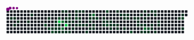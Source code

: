 <svg viewBox="-16 -32 880 192" width="880" height="192" xmlns="http://www.w3.org/2000/svg"><desc>Generated with https://github.com/Platane/snk</desc><style>:root{--cb:#1b1f230a;--cs:purple;--ce:#161b22;--c0:#161b22;--c1:#01311f;--c2:#034525;--c3:#0f6d31;--c4:#00c647}.c{shape-rendering:geometricPrecision;fill:var(--ce);stroke-width:1px;stroke:var(--cb);animation:none 34500ms linear infinite;width:12px;height:12px}@keyframes c0{1.15%{fill:var(--c1)}1.17%,100%{fill:var(--ce)}}.c.c0{fill:var(--c1);animation-name:c0}@keyframes c1{1.44%{fill:var(--c1)}1.46%,100%{fill:var(--ce)}}.c.c1{fill:var(--c1);animation-name:c1}@keyframes c2{2.6%{fill:var(--c1)}2.62%,100%{fill:var(--ce)}}.c.c2{fill:var(--c1);animation-name:c2}@keyframes c3{2.02%{fill:var(--c1)}2.04%,100%{fill:var(--ce)}}.c.c3{fill:var(--c1);animation-name:c3}@keyframes c4{4.05%{fill:var(--c1)}4.07%,100%{fill:var(--ce)}}.c.c4{fill:var(--c1);animation-name:c4}@keyframes c5{4.92%{fill:var(--c1)}4.94%,100%{fill:var(--ce)}}.c.c5{fill:var(--c1);animation-name:c5}@keyframes c6{75.35%{fill:var(--c2)}75.37%,100%{fill:var(--ce)}}.c.c6{fill:var(--c2);animation-name:c6}@keyframes c7{6.66%{fill:var(--c1)}6.68%,100%{fill:var(--ce)}}.c.c7{fill:var(--c1);animation-name:c7}@keyframes c8{34.19%{fill:var(--c1)}34.21%,100%{fill:var(--ce)}}.c.c8{fill:var(--c1);animation-name:c8}@keyframes c9{33.9%{fill:var(--c1)}33.92%,100%{fill:var(--ce)}}.c.c9{fill:var(--c1);animation-name:c9}@keyframes ca{74.19%{fill:var(--c2)}74.21%,100%{fill:var(--ce)}}.c.ca{fill:var(--c2);animation-name:ca}@keyframes cb{7.53%{fill:var(--c1)}7.55%,100%{fill:var(--ce)}}.c.cb{fill:var(--c1);animation-name:cb}@keyframes cc{7.82%{fill:var(--c1)}7.84%,100%{fill:var(--ce)}}.c.cc{fill:var(--c1);animation-name:cc}@keyframes cd{8.11%{fill:var(--c1)}8.13%,100%{fill:var(--ce)}}.c.cd{fill:var(--c1);animation-name:cd}@keyframes ce{33.32%{fill:var(--c1)}33.34%,100%{fill:var(--ce)}}.c.ce{fill:var(--c1);animation-name:ce}@keyframes cf{71.87%{fill:var(--c2)}71.89%,100%{fill:var(--ce)}}.c.cf{fill:var(--c2);animation-name:cf}@keyframes cg{94.19%{fill:var(--c4)}94.21%,100%{fill:var(--ce)}}.c.cg{fill:var(--c4);animation-name:cg}@keyframes ch{73.03%{fill:var(--c2)}73.05%,100%{fill:var(--ce)}}.c.ch{fill:var(--c2);animation-name:ch}@keyframes ci{8.4%{fill:var(--c1)}8.42%,100%{fill:var(--ce)}}.c.ci{fill:var(--c1);animation-name:ci}@keyframes cj{8.69%{fill:var(--c1)}8.71%,100%{fill:var(--ce)}}.c.cj{fill:var(--c1);animation-name:cj}@keyframes ck{29.85%{fill:var(--c1)}29.87%,100%{fill:var(--ce)}}.c.ck{fill:var(--c1);animation-name:ck}@keyframes cl{77.67%{fill:var(--c3)}77.69%,100%{fill:var(--ce)}}.c.cl{fill:var(--c3);animation-name:cl}@keyframes cm{77.09%{fill:var(--c3)}77.11%,100%{fill:var(--ce)}}.c.cm{fill:var(--c3);animation-name:cm}@keyframes cn{8.98%{fill:var(--c1)}9%,100%{fill:var(--ce)}}.c.cn{fill:var(--c1);animation-name:cn}@keyframes co{29.56%{fill:var(--c1)}29.58%,100%{fill:var(--ce)}}.c.co{fill:var(--c1);animation-name:co}@keyframes cp{30.71%{fill:var(--c1)}30.73%,100%{fill:var(--ce)}}.c.cp{fill:var(--c1);animation-name:cp}@keyframes cq{31%{fill:var(--c1)}31.02%,100%{fill:var(--ce)}}.c.cq{fill:var(--c1);animation-name:cq}@keyframes cr{93.32%{fill:var(--c4)}93.34%,100%{fill:var(--ce)}}.c.cr{fill:var(--c4);animation-name:cr}@keyframes cs{9.27%{fill:var(--c1)}9.29%,100%{fill:var(--ce)}}.c.cs{fill:var(--c1);animation-name:cs}@keyframes ct{28.98%{fill:var(--c1)}29%,100%{fill:var(--ce)}}.c.ct{fill:var(--c1);animation-name:ct}@keyframes cu{28.69%{fill:var(--c1)}28.71%,100%{fill:var(--ce)}}.c.cu{fill:var(--c1);animation-name:cu}@keyframes cv{28.4%{fill:var(--c1)}28.42%,100%{fill:var(--ce)}}.c.cv{fill:var(--c1);animation-name:cv}@keyframes cw{31.58%{fill:var(--c1)}31.6%,100%{fill:var(--ce)}}.c.cw{fill:var(--c1);animation-name:cw}@keyframes cx{9.56%{fill:var(--c1)}9.58%,100%{fill:var(--ce)}}.c.cx{fill:var(--c1);animation-name:cx}@keyframes cy{28.11%{fill:var(--c1)}28.13%,100%{fill:var(--ce)}}.c.cy{fill:var(--c1);animation-name:cy}@keyframes cz{10.13%{fill:var(--c1)}10.15%,100%{fill:var(--ce)}}.c.cz{fill:var(--c1);animation-name:cz}@keyframes c10{26.37%{fill:var(--c1)}26.39%,100%{fill:var(--ce)}}.c.c10{fill:var(--c1);animation-name:c10}@keyframes c11{26.66%{fill:var(--c1)}26.68%,100%{fill:var(--ce)}}.c.c11{fill:var(--c1);animation-name:c11}@keyframes c12{70.42%{fill:var(--c2)}70.44%,100%{fill:var(--ce)}}.c.c12{fill:var(--c2);animation-name:c12}@keyframes c13{10.71%{fill:var(--c1)}10.73%,100%{fill:var(--ce)}}.c.c13{fill:var(--c1);animation-name:c13}@keyframes c14{26.08%{fill:var(--c1)}26.1%,100%{fill:var(--ce)}}.c.c14{fill:var(--c1);animation-name:c14}@keyframes c15{27.24%{fill:var(--c1)}27.26%,100%{fill:var(--ce)}}.c.c15{fill:var(--c1);animation-name:c15}@keyframes c16{27.53%{fill:var(--c1)}27.55%,100%{fill:var(--ce)}}.c.c16{fill:var(--c1);animation-name:c16}@keyframes c17{11%{fill:var(--c1)}11.02%,100%{fill:var(--ce)}}.c.c17{fill:var(--c1);animation-name:c17}@keyframes c18{25.79%{fill:var(--c1)}25.81%,100%{fill:var(--ce)}}.c.c18{fill:var(--c1);animation-name:c18}@keyframes c19{11.29%{fill:var(--c1)}11.31%,100%{fill:var(--ce)}}.c.c19{fill:var(--c1);animation-name:c19}@keyframes c1a{11.58%{fill:var(--c1)}11.6%,100%{fill:var(--ce)}}.c.c1a{fill:var(--c1);animation-name:c1a}@keyframes c1b{38.25%{fill:var(--c1)}38.27%,100%{fill:var(--ce)}}.c.c1b{fill:var(--c1);animation-name:c1b}@keyframes c1c{24.92%{fill:var(--c1)}24.94%,100%{fill:var(--ce)}}.c.c1c{fill:var(--c1);animation-name:c1c}@keyframes c1d{13.61%{fill:var(--c1)}13.63%,100%{fill:var(--ce)}}.c.c1d{fill:var(--c1);animation-name:c1d}@keyframes c1e{13.32%{fill:var(--c1)}13.34%,100%{fill:var(--ce)}}.c.c1e{fill:var(--c1);animation-name:c1e}@keyframes c1f{12.74%{fill:var(--c1)}12.76%,100%{fill:var(--ce)}}.c.c1f{fill:var(--c1);animation-name:c1f}@keyframes c1g{80.86%{fill:var(--c3)}80.88%,100%{fill:var(--ce)}}.c.c1g{fill:var(--c3);animation-name:c1g}@keyframes c1h{13.9%{fill:var(--c1)}13.92%,100%{fill:var(--ce)}}.c.c1h{fill:var(--c1);animation-name:c1h}@keyframes c1i{12.16%{fill:var(--c1)}12.18%,100%{fill:var(--ce)}}.c.c1i{fill:var(--c1);animation-name:c1i}@keyframes c1j{12.45%{fill:var(--c1)}12.47%,100%{fill:var(--ce)}}.c.c1j{fill:var(--c1);animation-name:c1j}@keyframes c1k{14.19%{fill:var(--c1)}14.21%,100%{fill:var(--ce)}}.c.c1k{fill:var(--c1);animation-name:c1k}@keyframes c1l{14.77%{fill:var(--c1)}14.79%,100%{fill:var(--ce)}}.c.c1l{fill:var(--c1);animation-name:c1l}@keyframes c1m{15.06%{fill:var(--c1)}15.08%,100%{fill:var(--ce)}}.c.c1m{fill:var(--c1);animation-name:c1m}@keyframes c1n{22.89%{fill:var(--c1)}22.91%,100%{fill:var(--ce)}}.c.c1n{fill:var(--c1);animation-name:c1n}@keyframes c1o{67.24%{fill:var(--c2)}67.26%,100%{fill:var(--ce)}}.c.c1o{fill:var(--c2);animation-name:c1o}@keyframes c1p{15.35%{fill:var(--c1)}15.37%,100%{fill:var(--ce)}}.c.c1p{fill:var(--c1);animation-name:c1p}@keyframes c1q{66.08%{fill:var(--c2)}66.1%,100%{fill:var(--ce)}}.c.c1q{fill:var(--c2);animation-name:c1q}@keyframes c1r{15.64%{fill:var(--c1)}15.66%,100%{fill:var(--ce)}}.c.c1r{fill:var(--c1);animation-name:c1r}@keyframes c1s{15.93%{fill:var(--c1)}15.95%,100%{fill:var(--ce)}}.c.c1s{fill:var(--c1);animation-name:c1s}@keyframes c1t{22.02%{fill:var(--c1)}22.04%,100%{fill:var(--ce)}}.c.c1t{fill:var(--c1);animation-name:c1t}@keyframes c1u{16.22%{fill:var(--c1)}16.24%,100%{fill:var(--ce)}}.c.c1u{fill:var(--c1);animation-name:c1u}@keyframes c1v{19.99%{fill:var(--c1)}20.01%,100%{fill:var(--ce)}}.c.c1v{fill:var(--c1);animation-name:c1v}@keyframes c1w{16.51%{fill:var(--c1)}16.53%,100%{fill:var(--ce)}}.c.c1w{fill:var(--c1);animation-name:c1w}@keyframes c1x{16.8%{fill:var(--c1)}16.82%,100%{fill:var(--ce)}}.c.c1x{fill:var(--c1);animation-name:c1x}@keyframes c1y{19.41%{fill:var(--c1)}19.43%,100%{fill:var(--ce)}}.c.c1y{fill:var(--c1);animation-name:c1y}@keyframes c1z{19.12%{fill:var(--c1)}19.14%,100%{fill:var(--ce)}}.c.c1z{fill:var(--c1);animation-name:c1z}@keyframes c20{18.25%{fill:var(--c1)}18.27%,100%{fill:var(--ce)}}.c.c20{fill:var(--c1);animation-name:c20}@keyframes c21{17.38%{fill:var(--c1)}17.4%,100%{fill:var(--ce)}}.c.c21{fill:var(--c1);animation-name:c21}@keyframes c22{18.83%{fill:var(--c1)}18.85%,100%{fill:var(--ce)}}.c.c22{fill:var(--c1);animation-name:c22}@keyframes c23{18.54%{fill:var(--c1)}18.56%,100%{fill:var(--ce)}}.c.c23{fill:var(--c1);animation-name:c23}@keyframes c24{63.47%{fill:var(--c2)}63.49%,100%{fill:var(--ce)}}.c.c24{fill:var(--c2);animation-name:c24}@keyframes c25{48.11%{fill:var(--c1)}48.13%,100%{fill:var(--ce)}}.c.c25{fill:var(--c1);animation-name:c25}@keyframes c26{47.82%{fill:var(--c1)}47.84%,100%{fill:var(--ce)}}.c.c26{fill:var(--c1);animation-name:c26}@keyframes c27{47.53%{fill:var(--c1)}47.55%,100%{fill:var(--ce)}}.c.c27{fill:var(--c1);animation-name:c27}@keyframes c28{43.18%{fill:var(--c1)}43.2%,100%{fill:var(--ce)}}.c.c28{fill:var(--c1);animation-name:c28}@keyframes c29{48.98%{fill:var(--c1)}49%,100%{fill:var(--ce)}}.c.c29{fill:var(--c1);animation-name:c29}@keyframes c2a{43.47%{fill:var(--c1)}43.49%,100%{fill:var(--ce)}}.c.c2a{fill:var(--c1);animation-name:c2a}@keyframes c2b{46.37%{fill:var(--c1)}46.39%,100%{fill:var(--ce)}}.c.c2b{fill:var(--c1);animation-name:c2b}@keyframes c2c{51.29%{fill:var(--c1)}51.31%,100%{fill:var(--ce)}}.c.c2c{fill:var(--c1);animation-name:c2c}@keyframes c2d{51.87%{fill:var(--c1)}51.89%,100%{fill:var(--ce)}}.c.c2d{fill:var(--c1);animation-name:c2d}@keyframes c2e{43.76%{fill:var(--c1)}43.78%,100%{fill:var(--ce)}}.c.c2e{fill:var(--c1);animation-name:c2e}@keyframes c2f{86.37%{fill:var(--c3)}86.39%,100%{fill:var(--ce)}}.c.c2f{fill:var(--c3);animation-name:c2f}@keyframes c2g{46.08%{fill:var(--c1)}46.1%,100%{fill:var(--ce)}}.c.c2g{fill:var(--c1);animation-name:c2g}@keyframes c2h{49.56%{fill:var(--c1)}49.58%,100%{fill:var(--ce)}}.c.c2h{fill:var(--c1);animation-name:c2h}@keyframes c2i{61.73%{fill:var(--c2)}61.75%,100%{fill:var(--ce)}}.c.c2i{fill:var(--c2);animation-name:c2i}@keyframes c2j{45.79%{fill:var(--c1)}45.81%,100%{fill:var(--ce)}}.c.c2j{fill:var(--c1);animation-name:c2j}@keyframes c2k{50.71%{fill:var(--c1)}50.73%,100%{fill:var(--ce)}}.c.c2k{fill:var(--c1);animation-name:c2k}@keyframes c2l{44.34%{fill:var(--c1)}44.36%,100%{fill:var(--ce)}}.c.c2l{fill:var(--c1);animation-name:c2l}@keyframes c2m{44.63%{fill:var(--c1)}44.65%,100%{fill:var(--ce)}}.c.c2m{fill:var(--c1);animation-name:c2m}@keyframes c2n{50.42%{fill:var(--c1)}50.44%,100%{fill:var(--ce)}}.c.c2n{fill:var(--c1);animation-name:c2n}@keyframes c2o{50.13%{fill:var(--c1)}50.15%,100%{fill:var(--ce)}}.c.c2o{fill:var(--c1);animation-name:c2o}@keyframes c2p{45.21%{fill:var(--c1)}45.23%,100%{fill:var(--ce)}}.c.c2p{fill:var(--c1);animation-name:c2p}@keyframes c2q{53.32%{fill:var(--c1)}53.34%,100%{fill:var(--ce)}}.c.c2q{fill:var(--c1);animation-name:c2q}@keyframes c2r{53.61%{fill:var(--c1)}53.63%,100%{fill:var(--ce)}}.c.c2r{fill:var(--c1);animation-name:c2r}@keyframes c2s{57.09%{fill:var(--c1)}57.11%,100%{fill:var(--ce)}}.c.c2s{fill:var(--c1);animation-name:c2s}@keyframes c2t{57.67%{fill:var(--c1)}57.69%,100%{fill:var(--ce)}}.c.c2t{fill:var(--c1);animation-name:c2t}@keyframes c2u{57.96%{fill:var(--c2)}57.98%,100%{fill:var(--ce)}}.c.c2u{fill:var(--c2);animation-name:c2u}@keyframes c2v{55.93%{fill:var(--c1)}55.95%,100%{fill:var(--ce)}}.c.c2v{fill:var(--c1);animation-name:c2v}.u{transform-origin:0 0;transform:scale(0,1);animation:none linear 34500ms infinite}@keyframes u0{1.15%{transform:scale(0.000,1)}1.17%,1.44%{transform:scale(0.011,1)}1.46%,2.02%{transform:scale(0.023,1)}2.04%,2.6%{transform:scale(0.034,1)}2.62%,4.05%{transform:scale(0.045,1)}4.07%,4.92%{transform:scale(0.057,1)}4.94%,6.66%{transform:scale(0.068,1)}6.68%,7.53%{transform:scale(0.080,1)}7.55%,7.82%{transform:scale(0.091,1)}7.84%,8.11%{transform:scale(0.102,1)}8.13%,8.4%{transform:scale(0.114,1)}8.42%,8.69%{transform:scale(0.125,1)}8.71%,8.98%{transform:scale(0.136,1)}9%,9.27%{transform:scale(0.148,1)}9.29%,9.56%{transform:scale(0.159,1)}9.58%,10.13%{transform:scale(0.170,1)}10.15%,10.71%{transform:scale(0.182,1)}10.73%,11%{transform:scale(0.193,1)}11.02%,11.29%{transform:scale(0.205,1)}11.31%,11.58%{transform:scale(0.216,1)}11.6%,12.16%{transform:scale(0.227,1)}12.18%,12.45%{transform:scale(0.239,1)}12.47%,12.74%{transform:scale(0.250,1)}12.76%,13.32%{transform:scale(0.261,1)}13.34%,13.61%{transform:scale(0.273,1)}13.63%,13.9%{transform:scale(0.284,1)}13.92%,14.19%{transform:scale(0.295,1)}14.21%,14.77%{transform:scale(0.307,1)}14.79%,15.06%{transform:scale(0.318,1)}15.08%,15.35%{transform:scale(0.330,1)}15.37%,15.64%{transform:scale(0.341,1)}15.66%,15.93%{transform:scale(0.352,1)}15.95%,16.22%{transform:scale(0.364,1)}16.24%,16.51%{transform:scale(0.375,1)}16.53%,16.8%{transform:scale(0.386,1)}16.82%,17.38%{transform:scale(0.398,1)}17.4%,18.25%{transform:scale(0.409,1)}18.27%,18.54%{transform:scale(0.420,1)}18.56%,18.83%{transform:scale(0.432,1)}18.85%,19.12%{transform:scale(0.443,1)}19.14%,19.41%{transform:scale(0.455,1)}19.43%,19.99%{transform:scale(0.466,1)}20.01%,22.02%{transform:scale(0.477,1)}22.04%,22.89%{transform:scale(0.489,1)}22.91%,24.92%{transform:scale(0.500,1)}24.94%,25.79%{transform:scale(0.511,1)}25.81%,26.08%{transform:scale(0.523,1)}26.1%,26.37%{transform:scale(0.534,1)}26.39%,26.66%{transform:scale(0.545,1)}26.68%,27.24%{transform:scale(0.557,1)}27.26%,27.53%{transform:scale(0.568,1)}27.55%,28.11%{transform:scale(0.580,1)}28.13%,28.4%{transform:scale(0.591,1)}28.42%,28.69%{transform:scale(0.602,1)}28.71%,28.98%{transform:scale(0.614,1)}29%,29.56%{transform:scale(0.625,1)}29.58%,29.85%{transform:scale(0.636,1)}29.87%,30.71%{transform:scale(0.648,1)}30.73%,31%{transform:scale(0.659,1)}31.02%,31.58%{transform:scale(0.670,1)}31.6%,33.32%{transform:scale(0.682,1)}33.34%,33.9%{transform:scale(0.693,1)}33.92%,34.19%{transform:scale(0.705,1)}34.21%,38.25%{transform:scale(0.716,1)}38.27%,43.18%{transform:scale(0.727,1)}43.2%,43.47%{transform:scale(0.739,1)}43.49%,43.76%{transform:scale(0.750,1)}43.78%,44.34%{transform:scale(0.761,1)}44.36%,44.63%{transform:scale(0.773,1)}44.65%,45.21%{transform:scale(0.784,1)}45.23%,45.79%{transform:scale(0.795,1)}45.81%,46.08%{transform:scale(0.807,1)}46.1%,46.37%{transform:scale(0.818,1)}46.39%,47.53%{transform:scale(0.830,1)}47.55%,47.82%{transform:scale(0.841,1)}47.84%,48.11%{transform:scale(0.852,1)}48.13%,48.98%{transform:scale(0.864,1)}49%,49.56%{transform:scale(0.875,1)}49.58%,50.13%{transform:scale(0.886,1)}50.15%,50.42%{transform:scale(0.898,1)}50.44%,50.71%{transform:scale(0.909,1)}50.73%,51.29%{transform:scale(0.920,1)}51.31%,51.87%{transform:scale(0.932,1)}51.89%,53.32%{transform:scale(0.943,1)}53.34%,53.61%{transform:scale(0.955,1)}53.63%,55.93%{transform:scale(0.966,1)}55.95%,57.09%{transform:scale(0.977,1)}57.11%,57.67%{transform:scale(0.989,1)}57.69%,100%{transform:scale(1.000,1)}}.u.u0{fill:var(--c1);animation-name:u0;transform-origin:0.0px 0}@keyframes u1{57.96%{transform:scale(0.000,1)}57.98%,61.73%{transform:scale(0.100,1)}61.75%,63.47%{transform:scale(0.200,1)}63.49%,66.08%{transform:scale(0.300,1)}66.1%,67.24%{transform:scale(0.400,1)}67.26%,70.42%{transform:scale(0.500,1)}70.44%,71.87%{transform:scale(0.600,1)}71.89%,73.03%{transform:scale(0.700,1)}73.05%,74.19%{transform:scale(0.800,1)}74.21%,75.35%{transform:scale(0.900,1)}75.37%,100%{transform:scale(1.000,1)}}.u.u1{fill:var(--c2);animation-name:u1;transform-origin:717.5px 0}@keyframes u2{77.09%{transform:scale(0.000,1)}77.11%,77.67%{transform:scale(0.250,1)}77.69%,80.86%{transform:scale(0.500,1)}80.88%,86.37%{transform:scale(0.750,1)}86.39%,100%{transform:scale(1.000,1)}}.u.u2{fill:var(--c3);animation-name:u2;transform-origin:799.1px 0}@keyframes u3{93.32%{transform:scale(0.000,1)}93.34%,94.19%{transform:scale(0.500,1)}94.21%,100%{transform:scale(1.000,1)}}.u.u3{fill:var(--c4);animation-name:u3;transform-origin:831.7px 0}.s{shape-rendering:geometricPrecision;fill:var(--cs);animation:none linear 34500ms infinite}@keyframes s0{0%,99.71%{transform:translate(0px,-16px)}0.29%{transform:translate(0px,0px)}0.58%{transform:translate(16px,0px)}1.16%{transform:translate(16px,32px)}1.74%,97.97%{transform:translate(48px,32px)}2.03%{transform:translate(48px,48px)}2.32%{transform:translate(32px,48px)}2.61%{transform:translate(32px,64px)}3.77%{transform:translate(96px,64px)}4.06%{transform:translate(96px,48px)}4.35%{transform:translate(112px,48px)}4.93%{transform:translate(112px,16px)}6.38%{transform:translate(192px,16px)}6.67%{transform:translate(192px,32px)}7.25%,72.17%{transform:translate(224px,32px)}8.12%,33.62%,35.36%{transform:translate(224px,80px)}8.41%,35.65%,73.33%{transform:translate(240px,80px)}8.7%,35.94%{transform:translate(240px,96px)}9.57%{transform:translate(288px,96px)}9.86%,31.88%{transform:translate(288px,80px)}10.14%{transform:translate(304px,80px)}10.43%{transform:translate(304px,64px)}12.17%{transform:translate(400px,64px)}12.46%{transform:translate(400px,80px)}12.75%{transform:translate(384px,80px)}13.62%,24.64%{transform:translate(384px,32px)}14.78%,23.48%{transform:translate(448px,32px)}15.07%{transform:translate(448px,48px)}15.65%{transform:translate(480px,48px)}15.94%{transform:translate(480px,64px)}16.52%{transform:translate(512px,64px)}16.81%{transform:translate(512px,80px)}17.39%{transform:translate(544px,80px)}18.26%{transform:translate(544px,32px)}18.55%{transform:translate(560px,32px)}18.84%{transform:translate(560px,16px)}19.42%{transform:translate(528px,16px)}19.71%{transform:translate(528px,0px)}20.58%{transform:translate(480px,0px)}22.03%{transform:translate(480px,80px)}22.61%{transform:translate(448px,80px)}25.22%{transform:translate(384px,0px)}26.38%,69.86%{transform:translate(320px,0px)}26.67%{transform:translate(320px,16px)}26.96%{transform:translate(336px,16px)}27.54%{transform:translate(336px,48px)}28.41%,31.3%{transform:translate(288px,48px)}29.28%{transform:translate(288px,0px)}29.86%{transform:translate(256px,0px)}30.14%{transform:translate(256px,16px)}30.43%{transform:translate(272px,16px)}31.01%,93.62%{transform:translate(272px,48px)}32.17%{transform:translate(272px,80px)}32.46%{transform:translate(272px,96px)}33.33%{transform:translate(224px,96px)}34.2%{transform:translate(192px,80px)}34.49%,75.07%{transform:translate(192px,64px)}35.07%,72.75%{transform:translate(224px,64px)}41.74%{transform:translate(560px,96px)}42.03%{transform:translate(560px,80px)}42.9%{transform:translate(608px,80px)}43.19%{transform:translate(608px,64px)}44.35%{transform:translate(672px,64px)}44.64%{transform:translate(672px,80px)}44.93%{transform:translate(688px,80px)}45.22%{transform:translate(688px,96px)}46.38%{transform:translate(624px,96px)}47.25%{transform:translate(624px,48px)}47.54%{transform:translate(608px,48px)}47.83%{transform:translate(608px,32px)}48.12%{transform:translate(592px,32px)}48.41%{transform:translate(592px,16px)}50.14%{transform:translate(688px,16px)}50.43%{transform:translate(688px,0px)}51.3%{transform:translate(640px,0px)}51.88%{transform:translate(640px,32px)}53.04%{transform:translate(704px,32px)}53.62%{transform:translate(704px,64px)}55.65%{transform:translate(816px,64px)}55.94%{transform:translate(816px,80px)}56.23%{transform:translate(800px,80px)}57.39%{transform:translate(800px,16px)}57.68%{transform:translate(816px,16px)}57.97%{transform:translate(816px,32px)}60.87%{transform:translate(656px,32px)}62.03%{transform:translate(656px,96px)}63.48%{transform:translate(576px,96px)}64.06%{transform:translate(576px,64px)}66.09%{transform:translate(464px,64px)}67.25%{transform:translate(464px,0px)}70.43%{transform:translate(320px,32px)}73.04%{transform:translate(240px,64px)}73.91%{transform:translate(208px,80px)}74.2%{transform:translate(208px,96px)}74.49%{transform:translate(192px,96px)}75.36%{transform:translate(176px,64px)}75.65%{transform:translate(176px,80px)}77.1%{transform:translate(256px,80px)}77.68%{transform:translate(256px,48px)}80.29%{transform:translate(400px,48px)}80.87%{transform:translate(400px,16px)}85.22%{transform:translate(640px,16px)}86.38%{transform:translate(640px,80px)}86.67%{transform:translate(624px,80px)}86.96%{transform:translate(624px,64px)}93.33%{transform:translate(272px,64px)}97.39%{transform:translate(64px,48px)}97.68%{transform:translate(64px,32px)}98.84%{transform:translate(48px,-16px)}}.s.s0{transform:translate(0px,-16px);animation-name:s0}@keyframes s1{0%,99.71%{transform:translate(16px,-16px)}0.29%{transform:translate(0px,-16px)}0.58%{transform:translate(0px,0px)}0.87%{transform:translate(16px,0px)}1.45%{transform:translate(16px,32px)}2.03%,98.26%{transform:translate(48px,32px)}2.32%{transform:translate(48px,48px)}2.61%{transform:translate(32px,48px)}2.9%{transform:translate(32px,64px)}4.06%{transform:translate(96px,64px)}4.35%{transform:translate(96px,48px)}4.64%{transform:translate(112px,48px)}5.22%{transform:translate(112px,16px)}6.67%{transform:translate(192px,16px)}6.96%{transform:translate(192px,32px)}7.54%,72.46%{transform:translate(224px,32px)}8.41%,33.91%,35.65%{transform:translate(224px,80px)}8.7%,35.94%,73.62%{transform:translate(240px,80px)}8.99%,36.23%{transform:translate(240px,96px)}9.86%{transform:translate(288px,96px)}10.14%,32.17%{transform:translate(288px,80px)}10.43%{transform:translate(304px,80px)}10.72%{transform:translate(304px,64px)}12.46%{transform:translate(400px,64px)}12.75%{transform:translate(400px,80px)}13.04%{transform:translate(384px,80px)}13.91%,24.93%{transform:translate(384px,32px)}15.07%,23.77%{transform:translate(448px,32px)}15.36%{transform:translate(448px,48px)}15.94%{transform:translate(480px,48px)}16.23%{transform:translate(480px,64px)}16.81%{transform:translate(512px,64px)}17.1%{transform:translate(512px,80px)}17.68%{transform:translate(544px,80px)}18.55%{transform:translate(544px,32px)}18.84%{transform:translate(560px,32px)}19.13%{transform:translate(560px,16px)}19.71%{transform:translate(528px,16px)}20%{transform:translate(528px,0px)}20.87%{transform:translate(480px,0px)}22.32%{transform:translate(480px,80px)}22.9%{transform:translate(448px,80px)}25.51%{transform:translate(384px,0px)}26.67%,70.14%{transform:translate(320px,0px)}26.96%{transform:translate(320px,16px)}27.25%{transform:translate(336px,16px)}27.83%{transform:translate(336px,48px)}28.7%,31.59%{transform:translate(288px,48px)}29.57%{transform:translate(288px,0px)}30.14%{transform:translate(256px,0px)}30.43%{transform:translate(256px,16px)}30.72%{transform:translate(272px,16px)}31.3%,93.91%{transform:translate(272px,48px)}32.46%{transform:translate(272px,80px)}32.75%{transform:translate(272px,96px)}33.62%{transform:translate(224px,96px)}34.49%{transform:translate(192px,80px)}34.78%,75.36%{transform:translate(192px,64px)}35.36%,73.04%{transform:translate(224px,64px)}42.03%{transform:translate(560px,96px)}42.32%{transform:translate(560px,80px)}43.19%{transform:translate(608px,80px)}43.48%{transform:translate(608px,64px)}44.64%{transform:translate(672px,64px)}44.93%{transform:translate(672px,80px)}45.22%{transform:translate(688px,80px)}45.51%{transform:translate(688px,96px)}46.67%{transform:translate(624px,96px)}47.54%{transform:translate(624px,48px)}47.83%{transform:translate(608px,48px)}48.12%{transform:translate(608px,32px)}48.41%{transform:translate(592px,32px)}48.7%{transform:translate(592px,16px)}50.43%{transform:translate(688px,16px)}50.72%{transform:translate(688px,0px)}51.59%{transform:translate(640px,0px)}52.17%{transform:translate(640px,32px)}53.33%{transform:translate(704px,32px)}53.91%{transform:translate(704px,64px)}55.94%{transform:translate(816px,64px)}56.23%{transform:translate(816px,80px)}56.52%{transform:translate(800px,80px)}57.68%{transform:translate(800px,16px)}57.97%{transform:translate(816px,16px)}58.26%{transform:translate(816px,32px)}61.16%{transform:translate(656px,32px)}62.32%{transform:translate(656px,96px)}63.77%{transform:translate(576px,96px)}64.35%{transform:translate(576px,64px)}66.38%{transform:translate(464px,64px)}67.54%{transform:translate(464px,0px)}70.72%{transform:translate(320px,32px)}73.33%{transform:translate(240px,64px)}74.2%{transform:translate(208px,80px)}74.49%{transform:translate(208px,96px)}74.78%{transform:translate(192px,96px)}75.65%{transform:translate(176px,64px)}75.94%{transform:translate(176px,80px)}77.39%{transform:translate(256px,80px)}77.97%{transform:translate(256px,48px)}80.58%{transform:translate(400px,48px)}81.16%{transform:translate(400px,16px)}85.51%{transform:translate(640px,16px)}86.67%{transform:translate(640px,80px)}86.96%{transform:translate(624px,80px)}87.25%{transform:translate(624px,64px)}93.62%{transform:translate(272px,64px)}97.68%{transform:translate(64px,48px)}97.97%{transform:translate(64px,32px)}99.13%{transform:translate(48px,-16px)}}.s.s1{transform:translate(16px,-16px);animation-name:s1}@keyframes s2{0%,99.71%{transform:translate(32px,-16px)}0.58%{transform:translate(0px,-16px)}0.87%{transform:translate(0px,0px)}1.16%{transform:translate(16px,0px)}1.74%{transform:translate(16px,32px)}2.32%,98.55%{transform:translate(48px,32px)}2.61%{transform:translate(48px,48px)}2.9%{transform:translate(32px,48px)}3.19%{transform:translate(32px,64px)}4.35%{transform:translate(96px,64px)}4.64%{transform:translate(96px,48px)}4.93%{transform:translate(112px,48px)}5.51%{transform:translate(112px,16px)}6.96%{transform:translate(192px,16px)}7.25%{transform:translate(192px,32px)}7.83%,72.75%{transform:translate(224px,32px)}8.7%,34.2%,35.94%{transform:translate(224px,80px)}8.99%,36.23%,73.91%{transform:translate(240px,80px)}9.28%,36.52%{transform:translate(240px,96px)}10.14%{transform:translate(288px,96px)}10.43%,32.46%{transform:translate(288px,80px)}10.72%{transform:translate(304px,80px)}11.01%{transform:translate(304px,64px)}12.75%{transform:translate(400px,64px)}13.04%{transform:translate(400px,80px)}13.33%{transform:translate(384px,80px)}14.2%,25.22%{transform:translate(384px,32px)}15.36%,24.06%{transform:translate(448px,32px)}15.65%{transform:translate(448px,48px)}16.23%{transform:translate(480px,48px)}16.52%{transform:translate(480px,64px)}17.1%{transform:translate(512px,64px)}17.39%{transform:translate(512px,80px)}17.97%{transform:translate(544px,80px)}18.84%{transform:translate(544px,32px)}19.13%{transform:translate(560px,32px)}19.42%{transform:translate(560px,16px)}20%{transform:translate(528px,16px)}20.29%{transform:translate(528px,0px)}21.16%{transform:translate(480px,0px)}22.61%{transform:translate(480px,80px)}23.19%{transform:translate(448px,80px)}25.8%{transform:translate(384px,0px)}26.96%,70.43%{transform:translate(320px,0px)}27.25%{transform:translate(320px,16px)}27.54%{transform:translate(336px,16px)}28.12%{transform:translate(336px,48px)}28.99%,31.88%{transform:translate(288px,48px)}29.86%{transform:translate(288px,0px)}30.43%{transform:translate(256px,0px)}30.72%{transform:translate(256px,16px)}31.01%{transform:translate(272px,16px)}31.59%,94.2%{transform:translate(272px,48px)}32.75%{transform:translate(272px,80px)}33.04%{transform:translate(272px,96px)}33.91%{transform:translate(224px,96px)}34.78%{transform:translate(192px,80px)}35.07%,75.65%{transform:translate(192px,64px)}35.65%,73.33%{transform:translate(224px,64px)}42.32%{transform:translate(560px,96px)}42.61%{transform:translate(560px,80px)}43.48%{transform:translate(608px,80px)}43.77%{transform:translate(608px,64px)}44.93%{transform:translate(672px,64px)}45.22%{transform:translate(672px,80px)}45.51%{transform:translate(688px,80px)}45.8%{transform:translate(688px,96px)}46.96%{transform:translate(624px,96px)}47.83%{transform:translate(624px,48px)}48.12%{transform:translate(608px,48px)}48.41%{transform:translate(608px,32px)}48.7%{transform:translate(592px,32px)}48.99%{transform:translate(592px,16px)}50.72%{transform:translate(688px,16px)}51.01%{transform:translate(688px,0px)}51.88%{transform:translate(640px,0px)}52.46%{transform:translate(640px,32px)}53.62%{transform:translate(704px,32px)}54.2%{transform:translate(704px,64px)}56.23%{transform:translate(816px,64px)}56.52%{transform:translate(816px,80px)}56.81%{transform:translate(800px,80px)}57.97%{transform:translate(800px,16px)}58.26%{transform:translate(816px,16px)}58.55%{transform:translate(816px,32px)}61.45%{transform:translate(656px,32px)}62.61%{transform:translate(656px,96px)}64.06%{transform:translate(576px,96px)}64.64%{transform:translate(576px,64px)}66.67%{transform:translate(464px,64px)}67.83%{transform:translate(464px,0px)}71.01%{transform:translate(320px,32px)}73.62%{transform:translate(240px,64px)}74.49%{transform:translate(208px,80px)}74.78%{transform:translate(208px,96px)}75.07%{transform:translate(192px,96px)}75.94%{transform:translate(176px,64px)}76.23%{transform:translate(176px,80px)}77.68%{transform:translate(256px,80px)}78.26%{transform:translate(256px,48px)}80.87%{transform:translate(400px,48px)}81.45%{transform:translate(400px,16px)}85.8%{transform:translate(640px,16px)}86.96%{transform:translate(640px,80px)}87.25%{transform:translate(624px,80px)}87.54%{transform:translate(624px,64px)}93.91%{transform:translate(272px,64px)}97.97%{transform:translate(64px,48px)}98.26%{transform:translate(64px,32px)}99.42%{transform:translate(48px,-16px)}}.s.s2{transform:translate(32px,-16px);animation-name:s2}@keyframes s3{0%,99.71%{transform:translate(48px,-16px)}0.87%{transform:translate(0px,-16px)}1.16%{transform:translate(0px,0px)}1.45%{transform:translate(16px,0px)}2.03%{transform:translate(16px,32px)}2.61%,98.84%{transform:translate(48px,32px)}2.9%{transform:translate(48px,48px)}3.19%{transform:translate(32px,48px)}3.48%{transform:translate(32px,64px)}4.64%{transform:translate(96px,64px)}4.93%{transform:translate(96px,48px)}5.22%{transform:translate(112px,48px)}5.8%{transform:translate(112px,16px)}7.25%{transform:translate(192px,16px)}7.54%{transform:translate(192px,32px)}8.12%,73.04%{transform:translate(224px,32px)}8.99%,34.49%,36.23%{transform:translate(224px,80px)}9.28%,36.52%,74.2%{transform:translate(240px,80px)}9.57%,36.81%{transform:translate(240px,96px)}10.43%{transform:translate(288px,96px)}10.72%,32.75%{transform:translate(288px,80px)}11.01%{transform:translate(304px,80px)}11.3%{transform:translate(304px,64px)}13.04%{transform:translate(400px,64px)}13.33%{transform:translate(400px,80px)}13.62%{transform:translate(384px,80px)}14.49%,25.51%{transform:translate(384px,32px)}15.65%,24.35%{transform:translate(448px,32px)}15.94%{transform:translate(448px,48px)}16.52%{transform:translate(480px,48px)}16.81%{transform:translate(480px,64px)}17.39%{transform:translate(512px,64px)}17.68%{transform:translate(512px,80px)}18.26%{transform:translate(544px,80px)}19.13%{transform:translate(544px,32px)}19.42%{transform:translate(560px,32px)}19.71%{transform:translate(560px,16px)}20.29%{transform:translate(528px,16px)}20.58%{transform:translate(528px,0px)}21.45%{transform:translate(480px,0px)}22.9%{transform:translate(480px,80px)}23.48%{transform:translate(448px,80px)}26.09%{transform:translate(384px,0px)}27.25%,70.72%{transform:translate(320px,0px)}27.54%{transform:translate(320px,16px)}27.83%{transform:translate(336px,16px)}28.41%{transform:translate(336px,48px)}29.28%,32.17%{transform:translate(288px,48px)}30.14%{transform:translate(288px,0px)}30.72%{transform:translate(256px,0px)}31.01%{transform:translate(256px,16px)}31.3%{transform:translate(272px,16px)}31.88%,94.49%{transform:translate(272px,48px)}33.04%{transform:translate(272px,80px)}33.33%{transform:translate(272px,96px)}34.2%{transform:translate(224px,96px)}35.07%{transform:translate(192px,80px)}35.36%,75.94%{transform:translate(192px,64px)}35.94%,73.62%{transform:translate(224px,64px)}42.61%{transform:translate(560px,96px)}42.9%{transform:translate(560px,80px)}43.77%{transform:translate(608px,80px)}44.06%{transform:translate(608px,64px)}45.22%{transform:translate(672px,64px)}45.51%{transform:translate(672px,80px)}45.8%{transform:translate(688px,80px)}46.09%{transform:translate(688px,96px)}47.25%{transform:translate(624px,96px)}48.12%{transform:translate(624px,48px)}48.41%{transform:translate(608px,48px)}48.7%{transform:translate(608px,32px)}48.99%{transform:translate(592px,32px)}49.28%{transform:translate(592px,16px)}51.01%{transform:translate(688px,16px)}51.3%{transform:translate(688px,0px)}52.17%{transform:translate(640px,0px)}52.75%{transform:translate(640px,32px)}53.91%{transform:translate(704px,32px)}54.49%{transform:translate(704px,64px)}56.52%{transform:translate(816px,64px)}56.81%{transform:translate(816px,80px)}57.1%{transform:translate(800px,80px)}58.26%{transform:translate(800px,16px)}58.55%{transform:translate(816px,16px)}58.84%{transform:translate(816px,32px)}61.74%{transform:translate(656px,32px)}62.9%{transform:translate(656px,96px)}64.35%{transform:translate(576px,96px)}64.93%{transform:translate(576px,64px)}66.96%{transform:translate(464px,64px)}68.12%{transform:translate(464px,0px)}71.3%{transform:translate(320px,32px)}73.91%{transform:translate(240px,64px)}74.78%{transform:translate(208px,80px)}75.07%{transform:translate(208px,96px)}75.36%{transform:translate(192px,96px)}76.23%{transform:translate(176px,64px)}76.52%{transform:translate(176px,80px)}77.97%{transform:translate(256px,80px)}78.55%{transform:translate(256px,48px)}81.16%{transform:translate(400px,48px)}81.74%{transform:translate(400px,16px)}86.09%{transform:translate(640px,16px)}87.25%{transform:translate(640px,80px)}87.54%{transform:translate(624px,80px)}87.83%{transform:translate(624px,64px)}94.2%{transform:translate(272px,64px)}98.26%{transform:translate(64px,48px)}98.55%{transform:translate(64px,32px)}}.s.s3{transform:translate(48px,-16px);animation-name:s3}</style><rect class="c" x="2" y="2" rx="2" ry="2"/><rect class="c" x="2" y="18" rx="2" ry="2"/><rect class="c" x="2" y="34" rx="2" ry="2"/><rect class="c" x="2" y="50" rx="2" ry="2"/><rect class="c" x="2" y="66" rx="2" ry="2"/><rect class="c" x="2" y="82" rx="2" ry="2"/><rect class="c" x="2" y="98" rx="2" ry="2"/><rect class="c" x="18" y="2" rx="2" ry="2"/><rect class="c" x="18" y="18" rx="2" ry="2"/><rect class="c c0" x="18" y="34" rx="2" ry="2"/><rect class="c" x="18" y="50" rx="2" ry="2"/><rect class="c" x="18" y="66" rx="2" ry="2"/><rect class="c" x="18" y="82" rx="2" ry="2"/><rect class="c" x="18" y="98" rx="2" ry="2"/><rect class="c" x="34" y="2" rx="2" ry="2"/><rect class="c" x="34" y="18" rx="2" ry="2"/><rect class="c c1" x="34" y="34" rx="2" ry="2"/><rect class="c" x="34" y="50" rx="2" ry="2"/><rect class="c c2" x="34" y="66" rx="2" ry="2"/><rect class="c" x="34" y="82" rx="2" ry="2"/><rect class="c" x="34" y="98" rx="2" ry="2"/><rect class="c" x="50" y="2" rx="2" ry="2"/><rect class="c" x="50" y="18" rx="2" ry="2"/><rect class="c" x="50" y="34" rx="2" ry="2"/><rect class="c c3" x="50" y="50" rx="2" ry="2"/><rect class="c" x="50" y="66" rx="2" ry="2"/><rect class="c" x="50" y="82" rx="2" ry="2"/><rect class="c" x="50" y="98" rx="2" ry="2"/><rect class="c" x="66" y="2" rx="2" ry="2"/><rect class="c" x="66" y="18" rx="2" ry="2"/><rect class="c" x="66" y="34" rx="2" ry="2"/><rect class="c" x="66" y="50" rx="2" ry="2"/><rect class="c" x="66" y="66" rx="2" ry="2"/><rect class="c" x="66" y="82" rx="2" ry="2"/><rect class="c" x="66" y="98" rx="2" ry="2"/><rect class="c" x="82" y="2" rx="2" ry="2"/><rect class="c" x="82" y="18" rx="2" ry="2"/><rect class="c" x="82" y="34" rx="2" ry="2"/><rect class="c" x="82" y="50" rx="2" ry="2"/><rect class="c" x="82" y="66" rx="2" ry="2"/><rect class="c" x="82" y="82" rx="2" ry="2"/><rect class="c" x="82" y="98" rx="2" ry="2"/><rect class="c" x="98" y="2" rx="2" ry="2"/><rect class="c" x="98" y="18" rx="2" ry="2"/><rect class="c" x="98" y="34" rx="2" ry="2"/><rect class="c c4" x="98" y="50" rx="2" ry="2"/><rect class="c" x="98" y="66" rx="2" ry="2"/><rect class="c" x="98" y="82" rx="2" ry="2"/><rect class="c" x="98" y="98" rx="2" ry="2"/><rect class="c" x="114" y="2" rx="2" ry="2"/><rect class="c c5" x="114" y="18" rx="2" ry="2"/><rect class="c" x="114" y="34" rx="2" ry="2"/><rect class="c" x="114" y="50" rx="2" ry="2"/><rect class="c" x="114" y="66" rx="2" ry="2"/><rect class="c" x="114" y="82" rx="2" ry="2"/><rect class="c" x="114" y="98" rx="2" ry="2"/><rect class="c" x="130" y="2" rx="2" ry="2"/><rect class="c" x="130" y="18" rx="2" ry="2"/><rect class="c" x="130" y="34" rx="2" ry="2"/><rect class="c" x="130" y="50" rx="2" ry="2"/><rect class="c" x="130" y="66" rx="2" ry="2"/><rect class="c" x="130" y="82" rx="2" ry="2"/><rect class="c" x="130" y="98" rx="2" ry="2"/><rect class="c" x="146" y="2" rx="2" ry="2"/><rect class="c" x="146" y="18" rx="2" ry="2"/><rect class="c" x="146" y="34" rx="2" ry="2"/><rect class="c" x="146" y="50" rx="2" ry="2"/><rect class="c" x="146" y="66" rx="2" ry="2"/><rect class="c" x="146" y="82" rx="2" ry="2"/><rect class="c" x="146" y="98" rx="2" ry="2"/><rect class="c" x="162" y="2" rx="2" ry="2"/><rect class="c" x="162" y="18" rx="2" ry="2"/><rect class="c" x="162" y="34" rx="2" ry="2"/><rect class="c" x="162" y="50" rx="2" ry="2"/><rect class="c" x="162" y="66" rx="2" ry="2"/><rect class="c" x="162" y="82" rx="2" ry="2"/><rect class="c" x="162" y="98" rx="2" ry="2"/><rect class="c" x="178" y="2" rx="2" ry="2"/><rect class="c" x="178" y="18" rx="2" ry="2"/><rect class="c" x="178" y="34" rx="2" ry="2"/><rect class="c" x="178" y="50" rx="2" ry="2"/><rect class="c c6" x="178" y="66" rx="2" ry="2"/><rect class="c" x="178" y="82" rx="2" ry="2"/><rect class="c" x="178" y="98" rx="2" ry="2"/><rect class="c" x="194" y="2" rx="2" ry="2"/><rect class="c" x="194" y="18" rx="2" ry="2"/><rect class="c c7" x="194" y="34" rx="2" ry="2"/><rect class="c" x="194" y="50" rx="2" ry="2"/><rect class="c" x="194" y="66" rx="2" ry="2"/><rect class="c c8" x="194" y="82" rx="2" ry="2"/><rect class="c" x="194" y="98" rx="2" ry="2"/><rect class="c" x="210" y="2" rx="2" ry="2"/><rect class="c" x="210" y="18" rx="2" ry="2"/><rect class="c" x="210" y="34" rx="2" ry="2"/><rect class="c" x="210" y="50" rx="2" ry="2"/><rect class="c" x="210" y="66" rx="2" ry="2"/><rect class="c c9" x="210" y="82" rx="2" ry="2"/><rect class="c ca" x="210" y="98" rx="2" ry="2"/><rect class="c" x="226" y="2" rx="2" ry="2"/><rect class="c" x="226" y="18" rx="2" ry="2"/><rect class="c" x="226" y="34" rx="2" ry="2"/><rect class="c cb" x="226" y="50" rx="2" ry="2"/><rect class="c cc" x="226" y="66" rx="2" ry="2"/><rect class="c cd" x="226" y="82" rx="2" ry="2"/><rect class="c ce" x="226" y="98" rx="2" ry="2"/><rect class="c" x="242" y="2" rx="2" ry="2"/><rect class="c" x="242" y="18" rx="2" ry="2"/><rect class="c cf" x="242" y="34" rx="2" ry="2"/><rect class="c cg" x="242" y="50" rx="2" ry="2"/><rect class="c ch" x="242" y="66" rx="2" ry="2"/><rect class="c ci" x="242" y="82" rx="2" ry="2"/><rect class="c cj" x="242" y="98" rx="2" ry="2"/><rect class="c ck" x="258" y="2" rx="2" ry="2"/><rect class="c" x="258" y="18" rx="2" ry="2"/><rect class="c" x="258" y="34" rx="2" ry="2"/><rect class="c cl" x="258" y="50" rx="2" ry="2"/><rect class="c" x="258" y="66" rx="2" ry="2"/><rect class="c cm" x="258" y="82" rx="2" ry="2"/><rect class="c cn" x="258" y="98" rx="2" ry="2"/><rect class="c co" x="274" y="2" rx="2" ry="2"/><rect class="c" x="274" y="18" rx="2" ry="2"/><rect class="c cp" x="274" y="34" rx="2" ry="2"/><rect class="c cq" x="274" y="50" rx="2" ry="2"/><rect class="c cr" x="274" y="66" rx="2" ry="2"/><rect class="c" x="274" y="82" rx="2" ry="2"/><rect class="c cs" x="274" y="98" rx="2" ry="2"/><rect class="c" x="290" y="2" rx="2" ry="2"/><rect class="c ct" x="290" y="18" rx="2" ry="2"/><rect class="c cu" x="290" y="34" rx="2" ry="2"/><rect class="c cv" x="290" y="50" rx="2" ry="2"/><rect class="c cw" x="290" y="66" rx="2" ry="2"/><rect class="c" x="290" y="82" rx="2" ry="2"/><rect class="c cx" x="290" y="98" rx="2" ry="2"/><rect class="c" x="306" y="2" rx="2" ry="2"/><rect class="c" x="306" y="18" rx="2" ry="2"/><rect class="c" x="306" y="34" rx="2" ry="2"/><rect class="c cy" x="306" y="50" rx="2" ry="2"/><rect class="c" x="306" y="66" rx="2" ry="2"/><rect class="c cz" x="306" y="82" rx="2" ry="2"/><rect class="c" x="306" y="98" rx="2" ry="2"/><rect class="c c10" x="322" y="2" rx="2" ry="2"/><rect class="c c11" x="322" y="18" rx="2" ry="2"/><rect class="c c12" x="322" y="34" rx="2" ry="2"/><rect class="c" x="322" y="50" rx="2" ry="2"/><rect class="c c13" x="322" y="66" rx="2" ry="2"/><rect class="c" x="322" y="82" rx="2" ry="2"/><rect class="c" x="322" y="98" rx="2" ry="2"/><rect class="c c14" x="338" y="2" rx="2" ry="2"/><rect class="c" x="338" y="18" rx="2" ry="2"/><rect class="c c15" x="338" y="34" rx="2" ry="2"/><rect class="c c16" x="338" y="50" rx="2" ry="2"/><rect class="c c17" x="338" y="66" rx="2" ry="2"/><rect class="c" x="338" y="82" rx="2" ry="2"/><rect class="c" x="338" y="98" rx="2" ry="2"/><rect class="c c18" x="354" y="2" rx="2" ry="2"/><rect class="c" x="354" y="18" rx="2" ry="2"/><rect class="c" x="354" y="34" rx="2" ry="2"/><rect class="c" x="354" y="50" rx="2" ry="2"/><rect class="c c19" x="354" y="66" rx="2" ry="2"/><rect class="c" x="354" y="82" rx="2" ry="2"/><rect class="c" x="354" y="98" rx="2" ry="2"/><rect class="c" x="370" y="2" rx="2" ry="2"/><rect class="c" x="370" y="18" rx="2" ry="2"/><rect class="c" x="370" y="34" rx="2" ry="2"/><rect class="c" x="370" y="50" rx="2" ry="2"/><rect class="c c1a" x="370" y="66" rx="2" ry="2"/><rect class="c" x="370" y="82" rx="2" ry="2"/><rect class="c c1b" x="370" y="98" rx="2" ry="2"/><rect class="c" x="386" y="2" rx="2" ry="2"/><rect class="c c1c" x="386" y="18" rx="2" ry="2"/><rect class="c c1d" x="386" y="34" rx="2" ry="2"/><rect class="c c1e" x="386" y="50" rx="2" ry="2"/><rect class="c" x="386" y="66" rx="2" ry="2"/><rect class="c c1f" x="386" y="82" rx="2" ry="2"/><rect class="c" x="386" y="98" rx="2" ry="2"/><rect class="c" x="402" y="2" rx="2" ry="2"/><rect class="c c1g" x="402" y="18" rx="2" ry="2"/><rect class="c c1h" x="402" y="34" rx="2" ry="2"/><rect class="c" x="402" y="50" rx="2" ry="2"/><rect class="c c1i" x="402" y="66" rx="2" ry="2"/><rect class="c c1j" x="402" y="82" rx="2" ry="2"/><rect class="c" x="402" y="98" rx="2" ry="2"/><rect class="c" x="418" y="2" rx="2" ry="2"/><rect class="c" x="418" y="18" rx="2" ry="2"/><rect class="c c1k" x="418" y="34" rx="2" ry="2"/><rect class="c" x="418" y="50" rx="2" ry="2"/><rect class="c" x="418" y="66" rx="2" ry="2"/><rect class="c" x="418" y="82" rx="2" ry="2"/><rect class="c" x="418" y="98" rx="2" ry="2"/><rect class="c" x="434" y="2" rx="2" ry="2"/><rect class="c" x="434" y="18" rx="2" ry="2"/><rect class="c" x="434" y="34" rx="2" ry="2"/><rect class="c" x="434" y="50" rx="2" ry="2"/><rect class="c" x="434" y="66" rx="2" ry="2"/><rect class="c" x="434" y="82" rx="2" ry="2"/><rect class="c" x="434" y="98" rx="2" ry="2"/><rect class="c" x="450" y="2" rx="2" ry="2"/><rect class="c" x="450" y="18" rx="2" ry="2"/><rect class="c c1l" x="450" y="34" rx="2" ry="2"/><rect class="c c1m" x="450" y="50" rx="2" ry="2"/><rect class="c c1n" x="450" y="66" rx="2" ry="2"/><rect class="c" x="450" y="82" rx="2" ry="2"/><rect class="c" x="450" y="98" rx="2" ry="2"/><rect class="c c1o" x="466" y="2" rx="2" ry="2"/><rect class="c" x="466" y="18" rx="2" ry="2"/><rect class="c" x="466" y="34" rx="2" ry="2"/><rect class="c c1p" x="466" y="50" rx="2" ry="2"/><rect class="c c1q" x="466" y="66" rx="2" ry="2"/><rect class="c" x="466" y="82" rx="2" ry="2"/><rect class="c" x="466" y="98" rx="2" ry="2"/><rect class="c" x="482" y="2" rx="2" ry="2"/><rect class="c" x="482" y="18" rx="2" ry="2"/><rect class="c" x="482" y="34" rx="2" ry="2"/><rect class="c c1r" x="482" y="50" rx="2" ry="2"/><rect class="c c1s" x="482" y="66" rx="2" ry="2"/><rect class="c c1t" x="482" y="82" rx="2" ry="2"/><rect class="c" x="482" y="98" rx="2" ry="2"/><rect class="c" x="498" y="2" rx="2" ry="2"/><rect class="c" x="498" y="18" rx="2" ry="2"/><rect class="c" x="498" y="34" rx="2" ry="2"/><rect class="c" x="498" y="50" rx="2" ry="2"/><rect class="c c1u" x="498" y="66" rx="2" ry="2"/><rect class="c" x="498" y="82" rx="2" ry="2"/><rect class="c" x="498" y="98" rx="2" ry="2"/><rect class="c c1v" x="514" y="2" rx="2" ry="2"/><rect class="c" x="514" y="18" rx="2" ry="2"/><rect class="c" x="514" y="34" rx="2" ry="2"/><rect class="c" x="514" y="50" rx="2" ry="2"/><rect class="c c1w" x="514" y="66" rx="2" ry="2"/><rect class="c c1x" x="514" y="82" rx="2" ry="2"/><rect class="c" x="514" y="98" rx="2" ry="2"/><rect class="c" x="530" y="2" rx="2" ry="2"/><rect class="c c1y" x="530" y="18" rx="2" ry="2"/><rect class="c" x="530" y="34" rx="2" ry="2"/><rect class="c" x="530" y="50" rx="2" ry="2"/><rect class="c" x="530" y="66" rx="2" ry="2"/><rect class="c" x="530" y="82" rx="2" ry="2"/><rect class="c" x="530" y="98" rx="2" ry="2"/><rect class="c" x="546" y="2" rx="2" ry="2"/><rect class="c c1z" x="546" y="18" rx="2" ry="2"/><rect class="c c20" x="546" y="34" rx="2" ry="2"/><rect class="c" x="546" y="50" rx="2" ry="2"/><rect class="c" x="546" y="66" rx="2" ry="2"/><rect class="c c21" x="546" y="82" rx="2" ry="2"/><rect class="c" x="546" y="98" rx="2" ry="2"/><rect class="c" x="562" y="2" rx="2" ry="2"/><rect class="c c22" x="562" y="18" rx="2" ry="2"/><rect class="c c23" x="562" y="34" rx="2" ry="2"/><rect class="c" x="562" y="50" rx="2" ry="2"/><rect class="c" x="562" y="66" rx="2" ry="2"/><rect class="c" x="562" y="82" rx="2" ry="2"/><rect class="c" x="562" y="98" rx="2" ry="2"/><rect class="c" x="578" y="2" rx="2" ry="2"/><rect class="c" x="578" y="18" rx="2" ry="2"/><rect class="c" x="578" y="34" rx="2" ry="2"/><rect class="c" x="578" y="50" rx="2" ry="2"/><rect class="c" x="578" y="66" rx="2" ry="2"/><rect class="c" x="578" y="82" rx="2" ry="2"/><rect class="c c24" x="578" y="98" rx="2" ry="2"/><rect class="c" x="594" y="2" rx="2" ry="2"/><rect class="c" x="594" y="18" rx="2" ry="2"/><rect class="c c25" x="594" y="34" rx="2" ry="2"/><rect class="c" x="594" y="50" rx="2" ry="2"/><rect class="c" x="594" y="66" rx="2" ry="2"/><rect class="c" x="594" y="82" rx="2" ry="2"/><rect class="c" x="594" y="98" rx="2" ry="2"/><rect class="c" x="610" y="2" rx="2" ry="2"/><rect class="c" x="610" y="18" rx="2" ry="2"/><rect class="c c26" x="610" y="34" rx="2" ry="2"/><rect class="c c27" x="610" y="50" rx="2" ry="2"/><rect class="c c28" x="610" y="66" rx="2" ry="2"/><rect class="c" x="610" y="82" rx="2" ry="2"/><rect class="c" x="610" y="98" rx="2" ry="2"/><rect class="c" x="626" y="2" rx="2" ry="2"/><rect class="c c29" x="626" y="18" rx="2" ry="2"/><rect class="c" x="626" y="34" rx="2" ry="2"/><rect class="c" x="626" y="50" rx="2" ry="2"/><rect class="c c2a" x="626" y="66" rx="2" ry="2"/><rect class="c" x="626" y="82" rx="2" ry="2"/><rect class="c c2b" x="626" y="98" rx="2" ry="2"/><rect class="c c2c" x="642" y="2" rx="2" ry="2"/><rect class="c" x="642" y="18" rx="2" ry="2"/><rect class="c c2d" x="642" y="34" rx="2" ry="2"/><rect class="c" x="642" y="50" rx="2" ry="2"/><rect class="c c2e" x="642" y="66" rx="2" ry="2"/><rect class="c c2f" x="642" y="82" rx="2" ry="2"/><rect class="c c2g" x="642" y="98" rx="2" ry="2"/><rect class="c" x="658" y="2" rx="2" ry="2"/><rect class="c c2h" x="658" y="18" rx="2" ry="2"/><rect class="c" x="658" y="34" rx="2" ry="2"/><rect class="c" x="658" y="50" rx="2" ry="2"/><rect class="c" x="658" y="66" rx="2" ry="2"/><rect class="c c2i" x="658" y="82" rx="2" ry="2"/><rect class="c c2j" x="658" y="98" rx="2" ry="2"/><rect class="c c2k" x="674" y="2" rx="2" ry="2"/><rect class="c" x="674" y="18" rx="2" ry="2"/><rect class="c" x="674" y="34" rx="2" ry="2"/><rect class="c" x="674" y="50" rx="2" ry="2"/><rect class="c c2l" x="674" y="66" rx="2" ry="2"/><rect class="c c2m" x="674" y="82" rx="2" ry="2"/><rect class="c" x="674" y="98" rx="2" ry="2"/><rect class="c c2n" x="690" y="2" rx="2" ry="2"/><rect class="c c2o" x="690" y="18" rx="2" ry="2"/><rect class="c" x="690" y="34" rx="2" ry="2"/><rect class="c" x="690" y="50" rx="2" ry="2"/><rect class="c" x="690" y="66" rx="2" ry="2"/><rect class="c" x="690" y="82" rx="2" ry="2"/><rect class="c c2p" x="690" y="98" rx="2" ry="2"/><rect class="c" x="706" y="2" rx="2" ry="2"/><rect class="c" x="706" y="18" rx="2" ry="2"/><rect class="c" x="706" y="34" rx="2" ry="2"/><rect class="c c2q" x="706" y="50" rx="2" ry="2"/><rect class="c c2r" x="706" y="66" rx="2" ry="2"/><rect class="c" x="706" y="82" rx="2" ry="2"/><rect class="c" x="706" y="98" rx="2" ry="2"/><rect class="c" x="722" y="2" rx="2" ry="2"/><rect class="c" x="722" y="18" rx="2" ry="2"/><rect class="c" x="722" y="34" rx="2" ry="2"/><rect class="c" x="722" y="50" rx="2" ry="2"/><rect class="c" x="722" y="66" rx="2" ry="2"/><rect class="c" x="722" y="82" rx="2" ry="2"/><rect class="c" x="722" y="98" rx="2" ry="2"/><rect class="c" x="738" y="2" rx="2" ry="2"/><rect class="c" x="738" y="18" rx="2" ry="2"/><rect class="c" x="738" y="34" rx="2" ry="2"/><rect class="c" x="738" y="50" rx="2" ry="2"/><rect class="c" x="738" y="66" rx="2" ry="2"/><rect class="c" x="738" y="82" rx="2" ry="2"/><rect class="c" x="738" y="98" rx="2" ry="2"/><rect class="c" x="754" y="2" rx="2" ry="2"/><rect class="c" x="754" y="18" rx="2" ry="2"/><rect class="c" x="754" y="34" rx="2" ry="2"/><rect class="c" x="754" y="50" rx="2" ry="2"/><rect class="c" x="754" y="66" rx="2" ry="2"/><rect class="c" x="754" y="82" rx="2" ry="2"/><rect class="c" x="754" y="98" rx="2" ry="2"/><rect class="c" x="770" y="2" rx="2" ry="2"/><rect class="c" x="770" y="18" rx="2" ry="2"/><rect class="c" x="770" y="34" rx="2" ry="2"/><rect class="c" x="770" y="50" rx="2" ry="2"/><rect class="c" x="770" y="66" rx="2" ry="2"/><rect class="c" x="770" y="82" rx="2" ry="2"/><rect class="c" x="770" y="98" rx="2" ry="2"/><rect class="c" x="786" y="2" rx="2" ry="2"/><rect class="c" x="786" y="18" rx="2" ry="2"/><rect class="c" x="786" y="34" rx="2" ry="2"/><rect class="c" x="786" y="50" rx="2" ry="2"/><rect class="c" x="786" y="66" rx="2" ry="2"/><rect class="c" x="786" y="82" rx="2" ry="2"/><rect class="c" x="786" y="98" rx="2" ry="2"/><rect class="c" x="802" y="2" rx="2" ry="2"/><rect class="c" x="802" y="18" rx="2" ry="2"/><rect class="c c2s" x="802" y="34" rx="2" ry="2"/><rect class="c" x="802" y="50" rx="2" ry="2"/><rect class="c" x="802" y="66" rx="2" ry="2"/><rect class="c" x="802" y="82" rx="2" ry="2"/><rect class="c" x="802" y="98" rx="2" ry="2"/><rect class="c" x="818" y="2" rx="2" ry="2"/><rect class="c c2t" x="818" y="18" rx="2" ry="2"/><rect class="c c2u" x="818" y="34" rx="2" ry="2"/><rect class="c" x="818" y="50" rx="2" ry="2"/><rect class="c" x="818" y="66" rx="2" ry="2"/><rect class="c c2v" x="818" y="82" rx="2" ry="2"/><rect class="c" x="818" y="98" rx="2" ry="2"/><rect class="c" x="834" y="2" rx="2" ry="2"/><rect class="c" x="834" y="18" rx="2" ry="2"/><rect class="u u0" height="12" width="718.1" x="0.0" y="144"/><rect class="u u1" height="12" width="82.1" x="717.5" y="144"/><rect class="u u2" height="12" width="33.2" x="799.1" y="144"/><rect class="u u3" height="12" width="16.9" x="831.7" y="144"/><rect class="s s0" x="0.8" y="0.8" width="14.4" height="14.4" rx="4.5" ry="4.5"/><rect class="s s1" x="1.8" y="1.8" width="12.3" height="12.3" rx="4.1" ry="4.1"/><rect class="s s2" x="2.6" y="2.6" width="10.8" height="10.8" rx="3.6" ry="3.6"/><rect class="s s3" x="3.0" y="3.0" width="9.9" height="9.9" rx="3.3" ry="3.3"/></svg>
